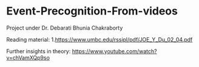 # Event-Precognition-From-videos
Project under Dr. Debarati Bhunia Chakraborty


Reading material:
1.https://www.umbc.edu/rssipl/pdf/JOE_Y_Du_02_04.pdf

Further insights in theory:
https://www.youtube.com/watch?v=chVamXQp9so
